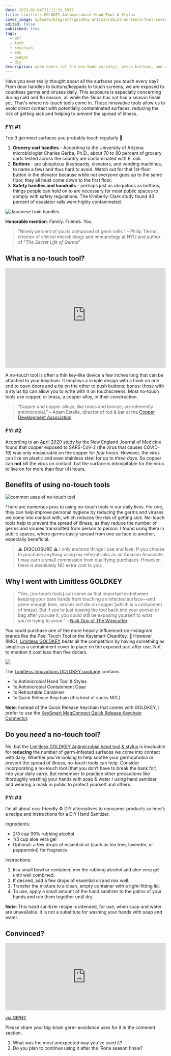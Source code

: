 ```yaml
---
date: 2023-01-04T21:12:31.593Z
title: Limitless GOLDKEY Antimicrobial Hand Tool & Stylus
cover_image: uploads/blog/wtf/goldkey-antimicrobial-no-touch-tool-cover.jpg
edited: false
published: true
tags:
  - wtf
  - tech
  - keychain
  - edc
  - gadget
  - diy
description: open doors (of the non-knob variety), press buttons, and reduce the number of germ-infested surfaces you come into contact with daily with no-touch tools
---
```


Have you ever really thought about all the surfaces you touch every day? From door handles to buttons/keypads to touch screens, we are exposed to countless germs and viruses daily. This exposure is especially concerning during cold and flu season, all while the ‘Rona has not had a season finale yet. That's where no-touch tools come in. These innovative tools allow us to avoid direct contact with potentially contaminated surfaces, reducing the risk of getting sick and helping to prevent the spread of illness.

### FYI #1
Top 3 germiest surfaces you probably touch regularly 🤢
1. **Grocery cart handles** - According to the University of Arizona microbiologist Charles Gerba, Ph.D., about 70 to 80 percent of grocery carts tested across the country are contaminated with E. coli.
2. **Buttons** - are ubiquitous (keyboards, elevators, and vending machines, to name a few) and thus hard to avoid. Watch out for that 1st-floor button in the elevator because while not everyone goes up to the same floor, they all must come down to the first floor.
3. **Safety handles and handrails** - perhaps just as ubiquitous as buttons, things people can hold on to are necessary for most public spaces to comply with safety regulations. The Kimberly-Clark study found 43 percent of escalator rails were highly contaminated.

<img src="https://res.cloudinary.com/shecodez/image/upload/v1672874149/vvifi_fyi%20blog/japanese-train-handles.jpg" alt="Japanese train handles" />

**Honorable mention**: Family. Friends. You.

> "Ninety percent of you is composed of germ cells."
– Philip Tierno, director of clinical microbiology and immunology at NYU and author of "_The Secret Life of Germs_"

## What is a no-touch tool?
<iframe width="100%" height="315" src="https://www.youtube-nocookie.com/embed/KKX9EGLIAkY" title="YouTube video player" frameborder="0" allow="accelerometer; autoplay; clipboard-write; encrypted-media; gyroscope; picture-in-picture; web-share" allowfullscreen></iframe>

A no-touch tool is often a thin key-like device a few inches long that can be attached to your keychain.  It employs a simple design with a hook on one end to open doors and a tip on the other to push buttons; bonus: those with a stylus tip can allow you to write with it on touchscreens. Most no-touch tools use copper, or brass, a copper alloy, in their construction. 

> “Copper and copper alloys, like brass and bronze, are inherently antimicrobial,” 
– Adam Estelle, director of rod & bar at the [Copper Development Association](https://www.copper.org/) 

### FYI #2
According to an [April 2020 study](https://www.nejm.org/doi/10.1056/NEJMc2004973) by the New England Journal of Medicine found that copper exposed to SARS-CoV-2 (the virus that causes COVID-19) was only measurable on the copper for _four hours_. However, the virus can live on plastic and even stainless steel for up to _three days_. So copper can **not** kill the virus on contact, but the surface is inhospitable for the virus to live on for more than four (4) hours.

## Benefits of using no-touch tools

<img src="https://res.cloudinary.com/shecodez/image/upload/v1672874153/vvifi_fyi%20blog/no-touch-tool-uses.png" alt="common uses of no-touch tool" />

There are numerous pros to using no-touch tools in our daily lives. For one, they can help improve personal hygiene by reducing the germs and viruses we come into contact with, which reduces the risk of getting sick. No-touch tools help to prevent the spread of illness, as they reduce the number of germs and viruses transmitted from person to person. I found using them in public spaces, where germs easily spread from one surface to another, especially beneficial.

> ⚠️ **DISCLOSURE** ⚠️ I only endorse things I use and love. If you choose to purchase anything using my referral links as an Amazon Associate, I may earn a small commission from qualifying purchases. However, there is absolutely NO extra cost to you.

## Why I went with Limitless GOLDKEY
> “Yes, [no-touch tools] can serve as that important in-between keeping your bare hands from touching an infected surface—and given enough time, viruses will die on copper [which is a component of brass]. But if you’re just tossing the tool back into your pocket or bag after you use it, you could still be exposing yourself to what you’re trying to avoid.”
– [Nick Guy of The Wirecutter](https://www.nytimes.com/wirecutter/blog/brass-touch-tool-instagram/) 

You could purchase one of the more heavily-influenced-on-Instagram brands like the Peel Touch Tool or the Keysmart CleanKey. 💸 However (IMO), [Limitless GOLDKEY](https://amzn.to/3ibEgU7) beats all the competition by having something as simple as a containment cover to place on the exposed part after use. Not to mention it cost less than five dollars.

<a href="https://www.amazon.com/dp/B09T2LL8WF?th=1&linkCode=li2&tag=vvifi_fyi-20&linkId=b5c66a05a56a25f23a9b0a7f08586bb0&language=en_US&ref_=as_li_ss_il" target="_blank"><img border="0" src="//ws-na.amazon-adsystem.com/widgets/q?_encoding=UTF8&ASIN=B09T2LL8WF&Format=_SL160_&ID=AsinImage&MarketPlace=US&ServiceVersion=20070822&WS=1&tag=vvifi_fyi-20&language=en_US" ></a><img src="https://ir-na.amazon-adsystem.com/e/ir?t=vvifi_fyi-20&language=en_US&l=li2&o=1&a=B09T2LL8WF" width="1" height="1" border="0" alt="" style="border:none !important; margin:0px !important;" />

The [Limitless Innovations GOLDKEY package](https://amzn.to/3ibEgU7) contains
- 1x Antimicrobial Hand Tool & Styles
- 1x Antimicrobial Containment Case
- 1x Retractable Carabiner
- 1x Quick Release Keychain (this kind of sucks NGL)

**Note**: Instead of the Quick Release Keychain that comes with GOLDKEY, I prefer to use the [KeySmart MagConnect Quick Release Keychain Connector](https://amzn.to/3GgccHc).

## Do you _need_ a no-touch tool?
No, but the [Limitless GOLDKEY Antimicrobial hand tool & stylus](https://amzn.to/3ibEgU7) is invaluable for **reducing** the number of germ-infested surfaces we come into contact with daily. Whether you're looking to help soothe your germophobia or prevent the spread of illness, no-touch tools can help. Consider incorporating a no-touch tool (that you don’t have to break the bank for) into your daily carry. But remember to practice other precautions like thoroughly washing your hands with soap & water / using hand sanitizer, and wearing a mask in public to protect yourself and others.

### FYI #3
I’m all about eco-friendly ♻️ DIY alternatives to consumer products so here’s a recipe and instructions for a DIY Hand Sanitizer.

Ingredients:
- 2/3 cup 99% rubbing alcohol
- 1/3 cup aloe vera gel
- Optional: a few drops of essential oil (such as tea tree, lavender, or peppermint) for fragrance

Instructions:
1. In a small bowl or container, mix the rubbing alcohol and aloe vera gel until well combined.
2. If desired, add a few drops of essential oil and mix well.
3. Transfer the mixture to a clean, empty container with a tight-fitting lid.
4. To use, apply a small amount of the hand sanitizer to the palms of your hands and rub them together until dry.

**Note**: This hand sanitizer recipe is intended, for use, when soap and water are unavailable. It is not a substitute for washing your hands with soap and water.

## Convinced?

<div style="width:100%;height:0;padding-bottom:42%;position:relative;"><iframe src="https://giphy.com/embed/vw8SGjMCbGr4Mn3n8l" width="100%" height="100%" style="position:absolute" frameBorder="0" class="giphy-embed" allowFullScreen></iframe></div><p><a href="https://giphy.com/gifs/arianagrande-ariana-grande-7-rings-vw8SGjMCbGr4Mn3n8l">via GIPHY</a></p>

Please share your big-brain germ-avoidance uses for it in the comment section.
1. What was the most unexpected way you’ve used it?
2. Do you plan to continue using it after the ‘Rona season finale?
